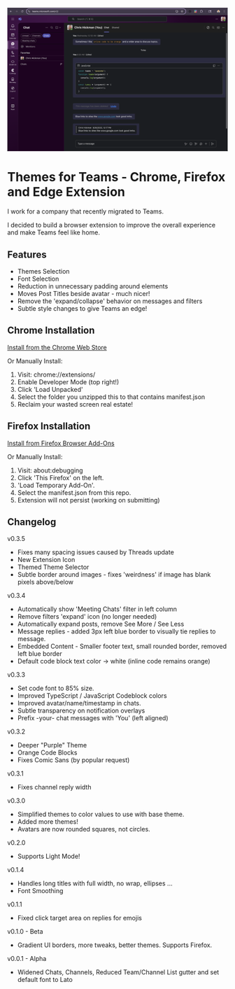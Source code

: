 ![App Preview](App-Preview.png)
  
# Themes for Teams - Chrome, Firefox and Edge Extension

I work for a company that recently migrated to Teams.  

I decided to build a browser extension to improve the overall experience and make Teams feel like home.

## Features

- Themes Selection
- Font Selection
- Reduction in unnecessary padding around elements
- Moves Post Titles beside avatar - much nicer!
- Remove the 'expand/collapse' behavior on messages and filters
- Subtle style changes to give Teams an edge!

## Chrome Installation

[Install from the Chrome Web Store](https://chromewebstore.google.com/detail/themes-for-teams/odimdoddkdpnifojkpgcmcgehlkdjakj)

Or Manually Install:

1. Visit: chrome://extensions/
2. Enable Developer Mode (top right!)
3. Click 'Load Unpacked'
4. Select the folder you unzipped this to that contains manifest.json
5. Reclaim your wasted screen real estate!

## Firefox Installation

[Install from Firefox Browser Add-Ons](https://addons.mozilla.org/en-US/firefox/addon/themes-for-teams/)

Or Manually Install:

1. Visit: about:debugging
2. Click 'This Firefox' on the left.
3. 'Load Temporary Add-On'.
4. Select the manifest.json from this repo.
5. Extension will not persist (working on submitting)

## Changelog

v0.3.5
  - Fixes many spacing issues caused by Threads update
  - New Extension Icon
  - Themed Theme Selector
  - Subtle border around images - fixes 'weirdness' if image has blank pixels above/below

v0.3.4
  - Automatically show 'Meeting Chats' filter in left column
  - Remove filters 'expand' icon (no longer needed)
  - Automatically expand posts, remove See More / See Less
  - Message replies - added 3px left blue border to visually tie replies to message.
  - Embedded Content - Smaller footer text, small rounded border, removed left blue border
  - Default code block text color -> white (inline code remains orange)

v0.3.3
  - Set code font to 85% size.
  - Improved TypeScript / JavaScript Codeblock colors
  - Improved avatar/name/timestamp in chats.
  - Subtle transparency on notification overlays
  - Prefix -your- chat messages with 'You' (left aligned)

v0.3.2
  - Deeper "Purple" Theme
  - Orange Code Blocks
  - Fixes Comic Sans (by popular request)

v0.3.1
  - Fixes channel reply width

v0.3.0 
  - Simplified themes to color values to use with base theme.
  - Added more themes!
  - Avatars are now rounded squares, not circles.

v0.2.0
  - Supports Light Mode!

v0.1.4
  - Handles long titles with full width, no wrap, ellipses ...
  - Font Smoothing

v0.1.1 
  - Fixed click target area on replies for emojis

v0.1.0 - Beta
  - Gradient UI borders, more tweaks, better themes.  Supports Firefox.

v0.0.1 - Alpha
  - Widened Chats, Channels, Reduced Team/Channel List gutter and set default font to Lato

